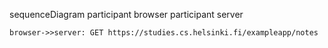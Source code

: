 sequenceDiagram
    participant browser
    participant server

    browser->>server: GET https://studies.cs.helsinki.fi/exampleapp/notes
